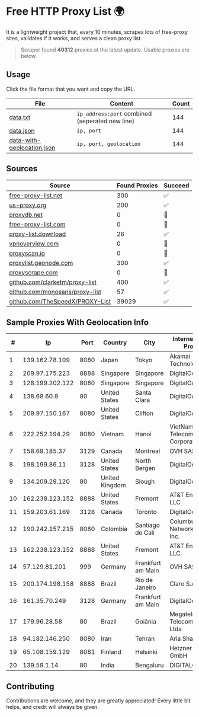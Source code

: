 
# Free HTTP Proxy List 🌍

It is a lightweight project that, every 10 minutes, scrapes lots of free-proxy sites, validates if it works, and serves a clean proxy list.


> Scraper found **40312** proxies at the latest update. Usable proxies are below.

## Usage

Click the file format that you want and copy the URL.


|File|Content|Count|
|----|-------|-----|
|[data.txt](https://raw.githubusercontent.com/themiralay/Proxy-List-World/master/data.txt)|`ip_address:port` combined (seperated new line)|144|
|[data.json](https://raw.githubusercontent.com/themiralay/Proxy-List-World/master/data.json)|`ip, port`|144|
|[data-with-geolocation.json](https://raw.githubusercontent.com/themiralay/Proxy-List-World/master/data-with-geolocation.json)|`ip, port, geolocation`|144|

## Sources

|Source|Found Proxies|Succeed|
|------|-------------|-------|
|[free-proxy-list.net](https://free-proxy-list.net)|300|✅|
|[us-proxy.org](https://www.us-proxy.org)|200|✅|
|[proxydb.net](http://proxydb.net)|0|🚫|
|[free-proxy-list.com](https://free-proxy-list.com/?page=&port=&type%5B%5D=http&type%5B%5D=https&up_time=0&search=Search)|0|🚫|
|[proxy-list.download](https://www.proxy-list.download/HTTP)|26|✅|
|[vpnoverview.com](https://vpnoverview.com/privacy/anonymous-browsing/free-proxy-servers)|0|🚫|
|[proxyscan.io](https://www.proxyscan.io)|0|🚫|
|[proxylist.geonode.com](https://proxylist.geonode.com/api/proxy-list?limit=300&page=1&sort_by=lastChecked&sort_type=desc&protocols=http,https)|300|✅|
|[proxyscrape.com](https://api.proxyscrape.com/v2/?request=displayproxies&protocol=http&timeout=10000&country=all&ssl=all&anonymity=all)|0|🚫|
|[github.com/clarketm/proxy-list](https://raw.githubusercontent.com/clarketm/proxy-list/master/proxy-list-raw.txt)|400|✅|
|[github.com/monosans/proxy-list](https://raw.githubusercontent.com/monosans/proxy-list/main/proxies/http.txt)|57|✅|
|[github.com/TheSpeedX/PROXY-List](https://raw.githubusercontent.com/TheSpeedX/PROXY-List/master/http.txt)|39029|✅|


## Sample Proxies With Geolocation Info

|#|Ip|Port|Country|City|Internet Service Provider|
|-|--|----|-------|----|-------------------------|
|1|139.162.78.109|8080|Japan|Tokyo|Akamai Technologies, Inc.|
|2|209.97.175.223|8888|Singapore|Singapore|DigitalOcean, LLC|
|3|128.199.202.122|8080|Singapore|Singapore|DigitalOcean, LLC|
|4|138.68.60.8|80|United States|Santa Clara|DigitalOcean, LLC|
|5|209.97.150.167|8080|United States|Clifton|DigitalOcean, LLC|
|6|222.252.194.29|8080|Vietnam|Hanoi|VietNam Post and Telecom Corporation|
|7|158.69.185.37|3129|Canada|Montreal|OVH SAS|
|8|198.199.86.11|3128|United States|North Bergen|DigitalOcean, LLC|
|9|134.209.29.120|80|United Kingdom|Slough|DigitalOcean, LLC|
|10|162.238.123.152|8888|United States|Fremont|AT&T Enterprises, LLC|
|11|159.203.61.169|3128|Canada|Toronto|DigitalOcean, LLC|
|12|190.242.157.215|8080|Colombia|Santiago de Cali|Columbus Networks USA, Inc.|
|13|162.238.123.152|8888|United States|Fremont|AT&T Enterprises, LLC|
|14|57.129.81.201|999|Germany|Frankfurt am Main|OVH SAS|
|15|200.174.198.158|8888|Brazil|Rio de Janeiro|Claro S.A.|
|16|161.35.70.249|3128|Germany|Frankfurt am Main|DigitalOcean, LLC|
|17|179.96.28.58|80|Brazil|Goiânia|Megatelecom Telecomunicacoes Ltda|
|18|94.182.146.250|8080|Iran|Tehran|Aria Shatel PJSC|
|19|65.108.159.129|8081|Finland|Helsinki|Hetzner Online GmbH|
|20|139.59.1.14|80|India|Bengaluru|DIGITALOCEAN|



## Contributing

Contributions are welcome, and they are greatly appreciated! Every
little bit helps, and credit will always be given.

